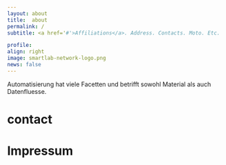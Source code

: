 ```yaml
---
layout: about
title:  about
permalink: /
subtitle: <a href='#'>Affiliations</a>. Address. Contacts. Moto. Etc.

profile:
align: right
image: smartlab-network-logo.png
news: false
---
```



Automatisierung hat viele Facetten und betrifft sowohl Material als auch Datenfluesse. 


<h1>contact</h1>

<h1>Impressum</h1>
